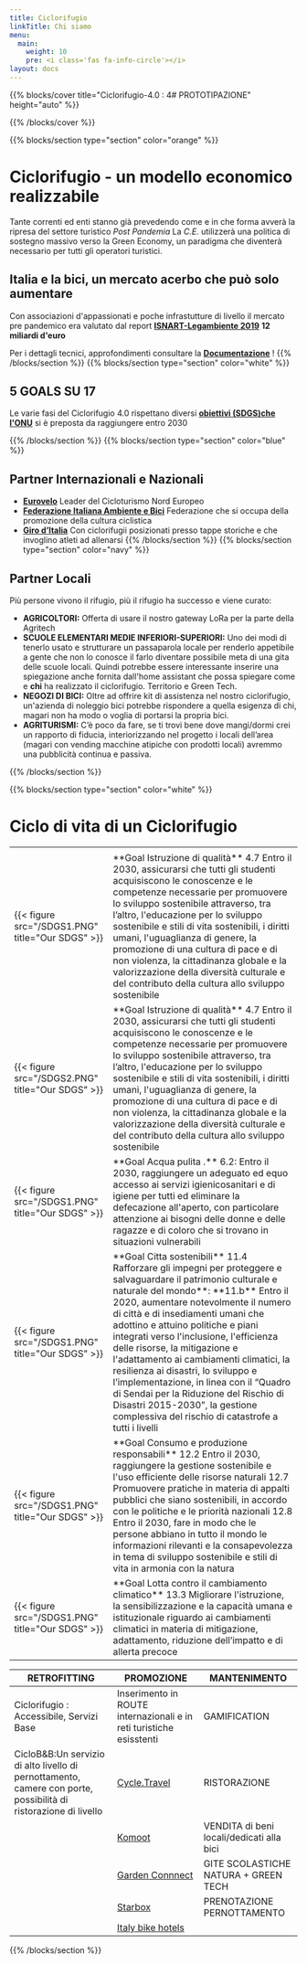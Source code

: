 ```yaml
---
title: Ciclorifugio
linkTitle: Chi siamo
menu:
  main:
    weight: 10
    pre: <i class='fas fa-info-circle'></i>
layout: docs
---
```


{{% blocks/cover title="Ciclorifugio-4.0 : 4# PROTOTIPAZIONE" height="auto" %}}

{{% /blocks/cover %}}

{{% blocks/section type="section" color="orange" %}}

# Ciclorifugio - un modello economico realizzabile
Tante correnti ed enti stanno già prevedendo come e in che forma avverà la ripresa del settore turistico *Post Pandemia*
La *C.E.* utilizzerà una politica di sostegno massivo verso la Green Economy, un paradigma che diventerà necessario per tutti gli operatori turistici.
## Italia e la bici, un mercato acerbo che può solo aumentare
Con associazioni d'appassionati e poche infrastutture di livello il mercato pre pandemico era valutato dal report [**ISNART-Legambiente 2019**](https://mybikeway.it/wp-content/uploads/2019/03/1%C2%B0-rapporto-sul-Cicloturismo-in-Italia-2019-Unioncamere-Legambiente.pdf)  **12 miliardi d'euro**

Per i dettagli tecnici, approfondimenti consultare la [**Documentazione**](/docs/) !
{{% /blocks/section %}}
{{% blocks/section type="section" color="white" %}}
## 5 GOALS SU 17
Le varie fasi del Ciclorifugio 4.0 rispettano diversi [**obiettivi (SDGS)che l'ONU**](https://sdgs.un.org/goals) si è preposta da raggiungere entro 2030
<table>
<tr><td>
<tr><td>{{< figure src="/SDGS1.PNG" title="Our SDGS" >}}</td><td>**Goal  Istruzione di qualità** 4.7 Entro il 2030, assicurarsi che tutti gli studenti acquisiscono le conoscenze e le competenze necessarie per promuovere lo sviluppo sostenibile attraverso, tra l’altro, l'educazione per lo sviluppo sostenibile e stili di vita sostenibili, i diritti umani, l'uguaglianza di genere, la promozione di una cultura di pace e di non violenza, la cittadinanza globale e la valorizzazione della diversità culturale e del contributo della cultura allo sviluppo sostenibile</td></tr>
<tr><td>{{< figure src="/SDGS2.PNG" title="Our SDGS" >}}</td><td>**Goal  Istruzione di qualità** 4.7 Entro il 2030, assicurarsi che tutti gli studenti acquisiscono le conoscenze e le competenze necessarie per promuovere lo sviluppo sostenibile attraverso, tra l’altro, l'educazione per lo sviluppo sostenibile e stili di vita sostenibili, i diritti umani, l'uguaglianza di genere, la promozione di una cultura di pace e di non violenza, la cittadinanza globale e la valorizzazione della diversità culturale e del contributo della cultura allo sviluppo sostenibile</td></tr>
<tr><td>{{< figure src="/SDGS1.PNG" title="Our SDGS" >}}</td><td>**Goal Acqua pulita .** 6.2: Entro il 2030, raggiungere un adeguato ed equo accesso ai servizi igienicosanitari e di igiene per tutti ed eliminare la defecazione all'aperto, con particolare attenzione ai bisogni delle donne e delle ragazze e di coloro che si trovano in situazioni vulnerabili</td></tr>
<tr><td>{{< figure src="/SDGS1.PNG" title="Our SDGS" >}}</td><td>**Goal Citta sostenibili** 11.4 Rafforzare gli impegni per proteggere e salvaguardare il patrimonio culturale e naturale del mondo**: **11.b** Entro il 2020, aumentare notevolmente il numero di città e di insediamenti umani che adottino e attuino politiche e piani integrati verso l'inclusione, l'efficienza delle risorse, la mitigazione e l'adattamento ai cambiamenti climatici, la resilienza ai disastri, lo sviluppo e l’implementazione, in linea con il “Quadro di Sendai per la Riduzione del Rischio di Disastri 2015-2030”, la gestione complessiva del rischio di catastrofe a tutti i livelli</td></tr>
<tr><td>{{< figure src="/SDGS1.PNG" title="Our SDGS" >}}</td><td>**Goal Consumo e produzione responsabili**  12.2 Entro il 2030, raggiungere la gestione sostenibile e l'uso efficiente delle risorse naturali 12.7 Promuovere pratiche in materia di appalti pubblici che siano sostenibili, in accordo con le politiche e le priorità nazionali 12.8 Entro il 2030, fare in modo che le persone abbiano in tutto il mondo le informazioni rilevanti e la consapevolezza in tema di sviluppo sostenibile e stili di vita in armonia con la natura</td></tr>
<tr><td>{{< figure src="/SDGS1.PNG" title="Our SDGS" >}}</td><td> **Goal Lotta contro il cambiamento climatico** 13.3 Migliorare l'istruzione, la sensibilizzazione e la capacità umana e istituzionale riguardo ai cambiamenti climatici in materia di mitigazione, adattamento, riduzione dell’impatto e di allerta precoce</td></tr>

{{% /blocks/section %}}
{{% blocks/section type="section" color="blue" %}}
## Partner Internazionali e Nazionali
* [**Eurovelo**](https://en.eurovelo.com/) Leader del Cicloturismo Nord Europeo
* [**Federazione Italiana Ambiente e Bici**](https://fiabitalia.it/) Federazione che si occupa della promozione della cultura ciclistica
* [**Giro d’Italia**](https://www.giroditalia.it/) Con ciclorifugii posizionati presso tappe storiche e che invoglino atleti ad allenarsi 
{{% /blocks/section %}}
{{% blocks/section type="section" color="navy" %}}
## Partner Locali
Più persone vivono il rifugio, più il rifugio ha successo e viene curato:
* **AGRICOLTORI:** Offerta di usare il nostro gateway LoRa per la parte della Agritech
* **SCUOLE ELEMENTARI MEDIE INFERIORI-SUPERIORI:** Uno dei modi di tenerlo usato e strutturare un passaparola locale per renderlo appetibile a gente che non lo conosce il farlo diventare possibile meta di una gita delle scuole locali.
Quindi potrebbe essere interessante inserire una spiegazione anche fornita dall'home assistant  che possa spiegare come e **chi** ha realizzato il ciclorifugio.
Territorio e Green Tech.
* **NEGOZI DI BICI:** Oltre ad offrire kit di assistenza nel nostro ciclorifugio, un'azienda di noleggio bici potrebbe rispondere a quella esigenza di chi, magari non ha modo o voglia di portarsi la propria bici.
* **AGRITURISMI:** C’è poco da fare, se ti trovi bene dove mangi/dormi crei un rapporto di fiducia, interiorizzando nel progetto i locali dell’area (magari con vending macchine atipiche con prodotti locali) avremmo una pubblicità continua e passiva.

{{% /blocks/section %}}

{{% blocks/section type="section" color="white" %}}
# Ciclo di vita di un Ciclorifugio

|RETROFITTING          |PROMOZIONE          |MANTENIMENTO          |
|---------------------|--------------------|----------------------|
|Ciclorifugio : Accessibile, Servizi Base|Inserimento in ROUTE internazionali e in reti turistiche esisstenti|GAMIFICATION|
|CicloB&B:Un servizio di alto livello di pernottamento, camere con porte, possibilità di ristorazione di livello|[Cycle.Travel](https://cycle.travel/)|RISTORAZIONE|
||[Komoot](https://www.komoot.com/)|VENDITA di beni locali/dedicati alla bici|
||[Garden Connnect](http://www.its40.it/wp/portfolio_page/garden-connected-2/)|GITE SCOLASTICHE NATURA + GREEN TECH|
||[Starbox](https://www.starsbox.it/)|PRENOTAZIONE PERNOTTAMENTO|
||[Italy bike hotels](https://www.italybikehotels.com/)||

{{% /blocks/section %}}
